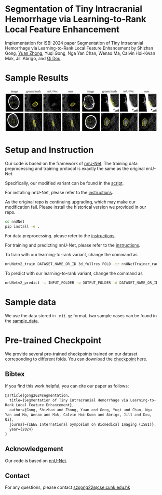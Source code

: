 # Segmentation of Tiny Intracranial Hemorrhage via Learning-to-Rank Local Feature Enhancement

Implementation for ISBI 2024 paper Segmentation of Tiny Intracranial Hemorrhage via Learning-to-Rank Local Feature Enhancement
by Shizhan Gong, [Yuan Zhong](https://yzrealm.com/), Yuqi Gong, Nga Yan Chan, Wenao Ma, Calvin Hoi-Kwan Mak, Jill Abrigo, and [Qi Dou](https://www.cse.cuhk.edu.hk/~qdou/index.html).

# Sample Results
![Alt text](assets/result.png?raw=true "Title")

# Setup and Instruction

Our code is based on the framework of [nnU-Net](https://github.com/MIC-DKFZ/nnUNet). The training data preprocessing and training protocol is exactly the same as the original nnU-Net.

Specifically, our modified variant can be found in the [script](nnUNet/nnunetv2/training/nnUNetTrainer/variants/network_architecture/nnUNetTrainer_rank.py).

For installing nnU-Net, please refer to the [instructions](nnUNet/documentation/installation_instructions.md).

As the original repo is continuing upgrading, which may make our modification fail. Please install the historical version we provided in our repo.
```sh
cd nnUNet
pip install -e .
```

For data preprocessing, please refer to the [instructions](nnUNet/documentation/dataset_format.md).

For training and predicting nnU-Net, please refer to the [instructions](nnUNet/documentation/how_to_use_nnunet.md).

To train with our learning-to-rank variant, change the command as 

```sh
nnUNetv2_train DATASET_NAME_OR_ID 3d_fullres FOLD -tr nnUNetTrainer_rank
```

To predict with our learning-to-rank variant, change the command as 
```sh
nnUNetv2_predict -i INPUT_FOLDER -o OUTPUT_FOLDER -d DATASET_NAME_OR_ID -c 3d_fullres -tr nnUNetTrainer_rank
```

# Sample data

We use the data stored in `.nii.gz` format, two sample cases can be found in the [sample_data](sample_data).

# Pre-trained Checkpoint
We provide several pre-trained checkpoints trained on our dataset correponding to different folds. You can download the [checkpoint]() here.

## Bibtex
If you find this work helpful, you can cite our paper as follows:
```
@article{gong2024segmentation,
  title={Segmentation of Tiny Intracranial Hemorrhage via Learning-to-Rank Local Feature Enhancement},
  author={Gong, Shizhan and Zhong, Yuan and Gong, Yuqi and Chan, Nga Yan and Ma, Wenao and Mak, Calvin Hoi-Kwan and Abrigo, Jill and Dou, Qi},
  journal={IEEE International Symposium on Biomedical Imaging (ISBI)},
  year={2024}
}
```
## Acknowledgement
Our code is based on  [nnU-Net](https://github.com/MIC-DKFZ/nnUNet).

## Contact
For any questions, please contact <a href="mailto:szgong22@cse.cuhk.edu.hk">szgong22@cse.cuhk.edu.hk</a>